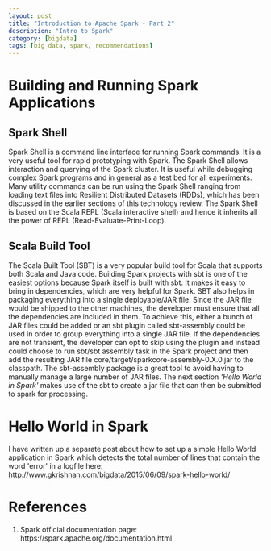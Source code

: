 ```yaml
---
layout: post
title: "Introduction to Apache Spark - Part 2"
description: "Intro to Spark"
category: [bigdata]
tags: [big data, spark, recommendations]
---  
```



Building and Running Spark Applications
============


Spark Shell
-------

Spark Shell is a command line interface for running Spark commands. It is
a very useful tool for rapid prototyping with Spark. The Spark Shell allows
interaction and querying of the Spark cluster. It is useful while debugging
complex Spark programs and in general as a test bed for all experiments. Many
utility commands can be run using the Spark Shell ranging from loading text
files into Resilient Distributed Datasets (RDDs), which has been discussed in
the earlier sections of this technology review. The Spark Shell is based on the
Scala REPL (Scala interactive shell) and hence it inherits all the power of REPL
(Read-Evaluate-Print-Loop).

Scala Build Tool
-------


The Scala Built Tool (SBT) is a very popular build tool for Scala that supports
both Scala and Java code. Building Spark projects with sbt is one of the easiest
options because Spark itself is built with sbt. It makes it easy to bring in
dependencies, which are very helpful for Spark. SBT also helps in packaging everything
into a single deployable/JAR file. Since the JAR file would be shipped
to the other machines, the developer must ensure that all the dependencies are
included in them. To achieve this, either a bunch of JAR files could be added
or an sbt plugin called sbt-assembly could be used in order to group everything
into a single JAR file. If the dependencies are not transient, the developer can
opt to skip using the plugin and instead could choose to run sbt/sbt assembly
task in the Spark project and then add the resulting JAR file core/target/sparkcore-assembly-0.X.0.jar
to the classpath. The sbt-assembly package is a great
tool to avoid having to manually manage a large number of JAR files. The next section *'Hello World in Spark'* makes use of the sbt to create a jar file that can then be submitted to spark for processing.


Hello World in Spark
============


I have written up a separate post about how to set up a simple Hello World application in Spark which detects the total number of lines that contain the word 'error' in a logfile here: <http://www.gkrishnan.com/bigdata/2015/06/09/spark-hello-world/> 



References
=============

<ol>
<li>Spark official documentation page: https://spark.apache.org/documentation.html</li>
</ol>
<br/>

